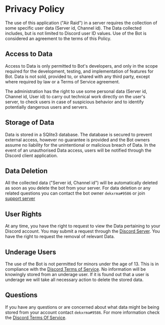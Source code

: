 # Privacy Policy

The use of this application ("Air Raid") in a server requires the collection of some specific user data (Server id, Channel id). The Data collected includes, but is not limited to Discord user ID values. Use of the Bot is considered an agreement to the terms of this Policy. 

## Access to Data

Access to Data is only permitted to Bot's developers, and only in the scope required for the development, testing, and implementation of features for Bot. Data is not sold, provided to, or shared with any third party, except where required by law or a Terms of Service agreement.

The administration has the right to use some personal data (Server id, Channel id, User id) to carry out technical work directly on the user's server, to check users in case of suspicious behavior and to identify potentially dangerous users and servers.

## Storage of Data

Data is stored in a SQlite3 database. The database is secured to prevent external access, however no guarantee is provided and the Bot owners assume no liability for the unintentional or malicious breach of Data. In the event of an unauthorised Data access, users will be notified through the Discord client application.

## Data Deletion

All the collected data ("Server id, Channel id") will be automatically deleted as soon as you delete the bot from your server. For data deletion or any related questions you can contact the bot owner `dekxrma#9586` or join [support server](https://discord.com/invite/ss69hu5C6W)

## User Rights

At any time, you have the right to request to view the Data pertaining to your Discord account. You may submit a request through the [Discord Server](https://discord.com/invite/ss69hu5C6W). You have the right to request the removal of relevant Data.

## Underage Users

The use of the Bot is not permitted for minors under the age of 13. This is in compliance with the [Discord Terms of Service](https://discord.com/terms). No information will be knowingly stored from an underage user. If it is found out that a user is underage we will take all necessary action to delete the stored data.

## Questions

If you have any questions or are concerned about what data might be being stored from your account contact `dekxrma#9586`. For more information check the [Discord Terms Of Service](https://discord.com/terms).
